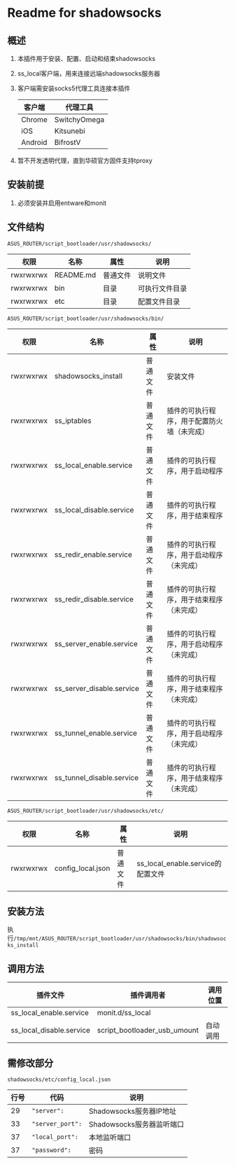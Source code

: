 # Readme for shadowsocks

## 概述

1. 本插件用于安装、配置、启动和结束shadowsocks
2. ss_local客户端，用来连接远端shadowsocks服务器
3. 客户端需安装socks5代理工具连接本插件

   | 客户端    | 代理工具      |
   | --------- | ---------     |
   | Chrome    | SwitchyOmega  |
   | iOS       | Kitsunebi     |
   | Android   | BifrostV      |

4. 暂不开发透明代理，直到华硕官方固件支持tproxy

## 安装前提

1. 必须安装并启用entware和monit

## 文件结构

`ASUS_ROUTER/script_bootloader/usr/shadowsocks/`

| 权限      | 名称      | 属性     | 说明           |
| --------- | --------- | -------- | -------------- |
| rwxrwxrwx | README.md | 普通文件 | 说明文件       |
| rwxrwxrwx | bin       | 目录     | 可执行文件目录 |
| rwxrwxrwx | etc       | 目录     | 配置文件目录   |

`ASUS_ROUTER/script_bootloader/usr/shadowsocks/bin/`

| 权限      | 名称                 | 属性     | 说明                                       |
| --------- | -------------------- | -------- | ------------------------------------------ |
| rwxrwxrwx | shadowsocks_install         | 普通文件 | 安装文件                                   |
| rwxrwxrwx | ss_iptables         | 普通文件 | 插件的可执行程序，用于配置防火墙（未完成）    |
| rwxrwxrwx | ss_local_enable.service  | 普通文件 | 插件的可执行程序，用于启动程序 |
| rwxrwxrwx | ss_local_disable.service | 普通文件 | 插件的可执行程序，用于结束程序 |
| rwxrwxrwx | ss_redir_enable.service  | 普通文件 | 插件的可执行程序，用于启动程序（未完成） |
| rwxrwxrwx | ss_redir_disable.service | 普通文件 | 插件的可执行程序，用于结束程序（未完成） |
| rwxrwxrwx | ss_server_enable.service  | 普通文件 | 插件的可执行程序，用于启动程序（未完成） |
| rwxrwxrwx | ss_server_disable.service | 普通文件 | 插件的可执行程序，用于结束程序（未完成） |
| rwxrwxrwx | ss_tunnel_enable.service  | 普通文件 | 插件的可执行程序，用于启动程序（未完成） |
| rwxrwxrwx | ss_tunnel_disable.service | 普通文件 | 插件的可执行程序，用于结束程序（未完成） |

`ASUS_ROUTER/script_bootloader/usr/shadowsocks/etc/`

| 权限      | 名称         | 属性     | 说明                       |
| --------- | ------------ | -------- | -------------------------- |
| rwxrwxrwx | config_local.json | 普通文件 | ss_local_enable.service的配置文件 |

## 安装方法

执行`/tmp/mnt/ASUS_ROUTER/script_bootloader/usr/shadowsocks/bin/shadowsocks_install`

## 调用方法

| 插件文件             | 插件调用者                   | 调用位置    |
| -------------------- | ---------------------------- | ----------- |
| ss_local_enable.service | monit.d/ss_local |  |
| ss_local_disable.service | script_bootloader_usb_umount | 自动调用 |

## 需修改部分

`shadowsocks/etc/config_local.json`

| 行号 | 代码                         | 说明                   |
| ---- | ---------------------------- | ---------------------- |
| 29   | `"server":`  | Shadowsocks服务器IP地址        |
| 33   | `"server_port":`           | Shadowsocks服务器监听端口  |
| 37   | `"local_port":`           | 本地监听端口               |
| 37   | `"password":`           | 密码               |